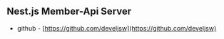 
## Nest.js Member-Api Server
- github - [https://github.com/develjsw](https://github.com/develjsw)
